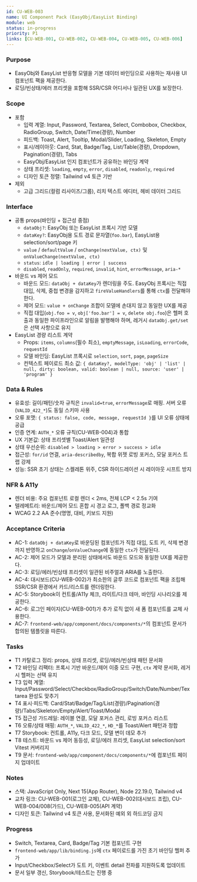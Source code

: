 ```yaml
---
id: CU-WEB-003
name: UI Component Pack (EasyObj/EasyList Binding)
module: web
status: in-progress
priority: P1
links: [CU-WEB-001, CU-WEB-002, CU-WEB-004, CU-WEB-005, CU-WEB-006]
---
```


### Purpose
- EasyObj와 EasyList 반응형 모델을 기본 데이터 바인딩으로 사용하는 재사용 UI 컴포넌트 팩을 제공한다.
- 로딩/빈상태/에러 프리셋을 포함해 SSR/CSR 어디서나 일관된 UX를 보장한다.

### Scope
- 포함
  - 입력 계열: Input, Password, Textarea, Select, Combobox, Checkbox, RadioGroup, Switch, Date/Time(경량), Number
  - 피드백: Toast, Alert, Tooltip, Modal/Slider, Loading, Skeleton, Empty
  - 표시/레이아웃: Card, Stat, Badge/Tag, List/Table(경량), Dropdown, Pagination(경량), Tabs
  - EasyObj/EasyList 인지 컴포넌트가 공유하는 바인딩 계약
  - 상태 프리셋: `loading`, `empty`, `error`, `disabled`, `readonly`, `required`
  - 디자인 토큰 정렬: Tailwind v4 토큰 기반
- 제외
  - 고급 그리드(컬럼 리사이즈/그룹), 리치 텍스트 에디터, 헤비 데이터 그리드

### Interface
- 공통 props(바인딩 + 접근성 중점)
  - `dataObj?`: EasyObj 또는 EasyList 프록시 기반 모델
  - `dataKey?`: EasyObj용 도트 경로 문자열(`foo.bar`), EasyList용 selection/sort/page 키
  - `value` / `defaultValue` / `onChange(nextValue, ctx)` 및 `onValueChange(nextValue, ctx)`
  - `status`: `idle | loading | error | success`
  - `disabled`, `readOnly`, `required`, `invalid`, `hint`, `errorMessage`, `aria-*`
- 바운드 vs 제어 모드
  - 바운드 모드: `dataObj + dataKey`가 렌더링을 주도. EasyObj 프록시는 직접 대입, 삭제, 중첩 변경을 감지하고 `fireValueHandlers`를 통해 `ctx`를 전달해야 한다.
  - 제어 모드: `value + onChange` 조합이 모델에 손대지 않고 동일한 UX를 제공
  - 직접 대입(`obj.foo = v`, `obj['foo.bar'] = v`, `delete obj.foo`)은 헬퍼 호출과 동일한 파이프라인으로 알림을 발행해야 하며, 레거시 `dataObj.get/set`은 선택 사항으로 유지
- EasyList 경량 리스트 계약
  - Props: `items`, `columns`(필수 최소), `emptyMessage`, `isLoading`, `errorCode`, `requestId`
  - 모델 바인딩: EasyList 프록시로 `selection`, `sort`, `page`, `pageSize`
  - 컨텍스트 페이로드 최소 값: `{ dataKey?, modelType: 'obj' | 'list' | null, dirty: boolean, valid: boolean | null, source: 'user' | 'program' }`

### Data & Rules
- 유효성: 길이/패턴/숫자 규칙은 `invalid=true`, `errorMessage`로 매핑. 서버 오류(`VALID_422_*`)도 동일 스키마 사용
- 오류 포맷: `{ status: false, code, message, requestId }`를 UI 오류 상태에 공급
- 인증 연계: `AUTH_*` 오류 규칙(CU-WEB-004)과 통합
- UX 기본값: 상태 프리셋별 Toast/Alert 일관성
- 상태 우선순위: `disabled > loading > error > success > idle`
- 접근성: `for/id` 연결, `aria-describedby`, 복합 위젯 로빙 포커스, 모달 포커스 트랩 강제
- 성능: SSR 초기 상태는 스켈레톤 위주, CSR 하이드레이션 시 레이아웃 시프트 방지

### NFR & A11y
- 렌더 비용: 주요 컴포넌트 로컬 렌더 < 2ms, 전체 LCP < 2.5s 기여
- 텔레메트리: 바운드/제어 모드 혼합 시 경고 로그, 폴백 경로 정교화
- WCAG 2.2 AA 준수(명명, 대비, 키보드 지원)

### Acceptance Criteria
- AC-1: `dataObj + dataKey`로 바운딩된 컴포넌트가 직접 대입, 도트 키, 삭제 변경까지 반영하고 `onChange`/`onValueChange`에 동일한 `ctx`가 전달된다.
- AC-2: 제어 모드가 모델과 분리된 상태에서도 바운드 모드와 동일한 UX를 제공한다.
- AC-3: 로딩/에러/빈상태 프리셋이 일관된 비주얼과 ARIA를 노출한다.
- AC-4: 대시보드(CU-WEB-002)가 최소한의 글루 코드로 컴포넌트 팩을 조립해 SSR/CSR 환경에서 카드/리스트를 렌더링한다.
- AC-5: Storybook이 컨트롤/A11y 체크, 라이트/다크 테마, 바인딩 시나리오를 제공한다.
- AC-6: 로그인 페이지(CU-WEB-001)가 추가 로직 없이 새 폼 컴포넌트를 교체 사용한다.
- AC-7: `frontend-web/app/component/docs/components/*`의 컴포넌트 문서가 합의된 템플릿을 따른다.

### Tasks
- T1 카탈로그 정리: props, 상태 프리셋, 로딩/에러/빈상태 패턴 문서화
- T2 바인딩 리팩터: 프록시 기반 바운드/제어 이중 모드 구현, `ctx` 계약 문서화, 레거시 헬퍼는 선택 유지
- T3 입력 계열: Input/Password/Select/Checkbox/RadioGroup/Switch/Date/Number/Textarea 완성도 맞추기
- T4 표시·피드백: Card/Stat/Badge/Tag/List(경량)/Pagination(경량)/Tabs/Skeleton/Empty/Alert/Toast/Modal
- T5 접근성 가드레일: 레이블 연결, 모달 포커스 관리, 로빙 포커스 리스트
- T6 오류/상태 매핑: `AUTH_*`, `VALID_422_*`, `HD_*`를 Toast/Alert 패턴과 정합
- T7 Storybook: 컨트롤, A11y, 다크 모드, 모델 변이 데모 추가
- T8 테스트: 바운드 vs 제어 동등성, 로딩/에러 프리셋, EasyList selection/sort Vitest 커버리지
- T9 문서: `frontend-web/app/component/docs/components/*`에 컴포넌트 페이지 업데이트

### Notes
- 스택: JavaScript Only, Next 15(App Router), Node 22.19.0, Tailwind v4
- 교차 링크: CU-WEB-001(로그인 교체), CU-WEB-002(대시보드 조립), CU-WEB-004/008(가드), CU-WEB-005(API 계약)
- 디자인 토큰: Tailwind v4 토큰 사용, 문서화된 예외 외 하드코딩 금지

### Progress
- Switch, Textarea, Card, Badge/Tag 기본 컴포넌트 구현
- `frontend-web/app/lib/binding.js`에 `ctx` 페이로드를 가진 초기 바인딩 헬퍼 추가
- Input/Checkbox/Select가 도트 키, 이벤트 detail 전파를 지원하도록 업데이트
- 문서 일부 갱신, Storybook/테스트는 진행 중
